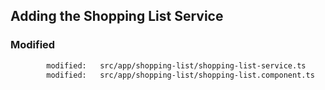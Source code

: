 ## Adding the Shopping List Service ## 

### Modified ###
```sh 
        modified:   src/app/shopping-list/shopping-list-service.ts      # lines 5 and 17    
        modified:   src/app/shopping-list/shopping-list.component.ts    # line 13, lines 16 to 23
```